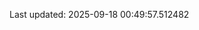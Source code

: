 <!-- lastfm -->
<p align="center"></p>

<!--START_SECTION:last-updated-->
Last updated: 2025-09-18 00:49:57.512482
<!--END_SECTION:last-updated-->